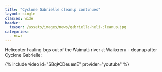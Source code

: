 ```yaml
---
title: "Cyclone Gabrielle cleanup continues"
layout: single
classes: wide
header:
  teaser: /assets/images/news/gabrielle-heli-cleanup.jpg
categories:
  - News
---
```


Helicopter hauling logs out of the Waimatā river at Waikereru - cleanup after Cyclone Gabrielle:

{% include video id="SBqKCDeuemE" provider="youtube" %}
